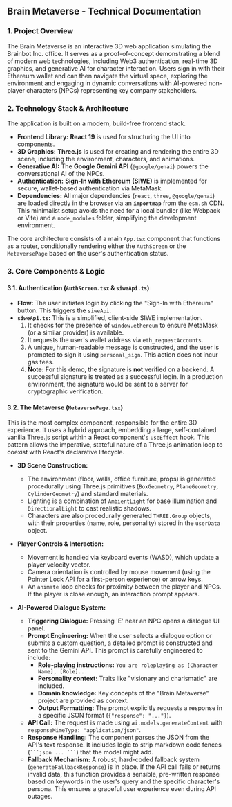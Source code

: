 ## Brain Metaverse - Technical Documentation

### 1. Project Overview

The Brain Metaverse is an interactive 3D web application simulating the Brainbot Inc. office. It serves as a proof-of-concept demonstrating a blend of modern web technologies, including Web3 authentication, real-time 3D graphics, and generative AI for character interaction. Users sign in with their Ethereum wallet and can then navigate the virtual space, exploring the environment and engaging in dynamic conversations with AI-powered non-player characters (NPCs) representing key company stakeholders.

### 2. Technology Stack & Architecture

The application is built on a modern, build-free frontend stack.

*   **Frontend Library:** **React 19** is used for structuring the UI into components.
*   **3D Graphics:** **Three.js** is used for creating and rendering the entire 3D scene, including the environment, characters, and animations.
*   **Generative AI:** The **Google Gemini API** (`@google/genai`) powers the conversational AI of the NPCs.
*   **Authentication:** **Sign-In with Ethereum (SIWE)** is implemented for secure, wallet-based authentication via MetaMask.
*   **Dependencies:** All major dependencies (`react`, `three`, `@google/genai`) are loaded directly in the browser via an **`importmap`** from the `esm.sh` CDN. This minimalist setup avoids the need for a local bundler (like Webpack or Vite) and a `node_modules` folder, simplifying the development environment.

The core architecture consists of a main `App.tsx` component that functions as a router, conditionally rendering either the `AuthScreen` or the `MetaversePage` based on the user's authentication status.

### 3. Core Components & Logic

#### 3.1. Authentication (`AuthScreen.tsx` & `siweApi.ts`)

*   **Flow:** The user initiates login by clicking the "Sign-In with Ethereum" button. This triggers the `siweApi`.
*   **`siweApi.ts`:** This is a simplified, client-side SIWE implementation.
    1.  It checks for the presence of `window.ethereum` to ensure MetaMask (or a similar provider) is available.
    2.  It requests the user's wallet address via `eth_requestAccounts`.
    3.  A unique, human-readable message is constructed, and the user is prompted to sign it using `personal_sign`. This action does not incur gas fees.
    4.  **Note:** For this demo, the signature is **not** verified on a backend. A successful signature is treated as a successful login. In a production environment, the signature would be sent to a server for cryptographic verification.

#### 3.2. The Metaverse (`MetaversePage.tsx`)

This is the most complex component, responsible for the entire 3D experience. It uses a hybrid approach, embedding a large, self-contained vanilla Three.js script within a React component's `useEffect` hook. This pattern allows the imperative, stateful nature of a Three.js animation loop to coexist with React's declarative lifecycle.

*   **3D Scene Construction:**
    *   The environment (floor, walls, office furniture, props) is generated procedurally using Three.js primitives (`BoxGeometry`, `PlaneGeometry`, `CylinderGeometry`) and standard materials.
    *   Lighting is a combination of `AmbientLight` for base illumination and `DirectionalLight` to cast realistic shadows.
    *   Characters are also procedurally generated `THREE.Group` objects, with their properties (name, role, personality) stored in the `userData` object.

*   **Player Controls & Interaction:**
    *   Movement is handled via keyboard events (WASD), which update a player velocity vector.
    *   Camera orientation is controlled by mouse movement (using the Pointer Lock API for a first-person experience) or arrow keys.
    *   An `animate` loop checks for proximity between the player and NPCs. If the player is close enough, an interaction prompt appears.

*   **AI-Powered Dialogue System:**
    *   **Triggering Dialogue:** Pressing 'E' near an NPC opens a dialogue UI panel.
    *   **Prompt Engineering:** When the user selects a dialogue option or submits a custom question, a detailed prompt is constructed and sent to the Gemini API. This prompt is carefully engineered to include:
        *   **Role-playing instructions:** `You are roleplaying as [Character Name], [Role]...`
        *   **Personality context:** Traits like "visionary and charismatic" are included.
        *   **Domain knowledge:** Key concepts of the "Brain Metaverse" project are provided as context.
        *   **Output Formatting:** The prompt explicitly requests a response in a specific JSON format (`{"response": "..."}`).
    *   **API Call:** The request is made using `ai.models.generateContent` with `responseMimeType: "application/json"`.
    *   **Response Handling:** The component parses the JSON from the API's text response. It includes logic to strip markdown code fences (` ```json ... ``` `) that the model might add.
    *   **Fallback Mechanism:** A robust, hard-coded fallback system (`generateFallbackResponse`) is in place. If the API call fails or returns invalid data, this function provides a sensible, pre-written response based on keywords in the user's query and the specific character's persona. This ensures a graceful user experience even during API outages.